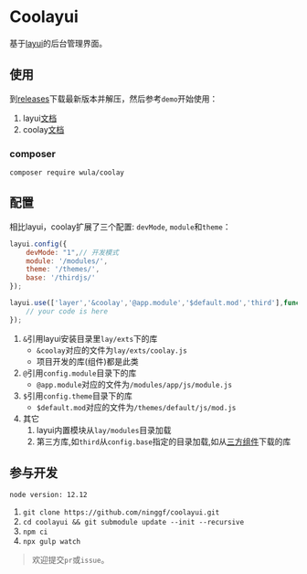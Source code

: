 # Coolayui

基于[layui](https://github.com/sentsin/layui/)的后台管理界面。

## 使用

到[releases](https://github.com/ninggf/coolayui/releases)下载最新版本并解压，然后参考`demo`开始使用：

1. layui[文档](https://www.layui.com/doc/)
2. coolay[文档](https://coolay.wulaphp.com/)

### composer

`composer require wula/coolay`

## 配置

相比layui，coolay扩展了三个配置: `devMode`, `module`和`theme`：

```js
layui.config({
    devMode: "1",// 开发模式
    module: '/modules/',
    theme: '/themes/',
    base: '/thirdjs/'
});

layui.use(['layer','&coolay','@app.module','$default.mod','third'],function(){
    // your code is here
});
```

1. `&`引用layui安装目录里`lay/exts`下的库
   * `&coolay`对应的文件为`lay/exts/coolay.js`
   * 项目开发的库(组件)都是此类
2. `@`引用`config.module`目录下的库
   * `@app.module`对应的文件为`/modules/app/js/module.js`
3. `$`引用`config.theme`目录下的库
   * `$default.mod`对应的文件为`/themes/default/js/mod.js`
4. 其它
   1. layui内置模块从`lay/modules`目录加载
   2. 第三方库,如`third`从`config.base`指定的目录加载,如从[三方组件](https://fly.layui.com/extend/)下载的库

## 参与开发

`node version: 12.12`

1. `git clone https://github.com/ninggf/coolayui.git`
2. `cd coolayui && git submodule update --init --recursive`
3. `npm ci`
4. `npx gulp watch`

> 欢迎提交`pr`或`issue`。
